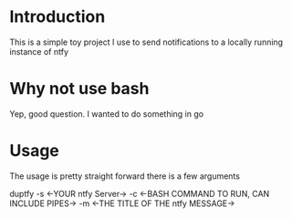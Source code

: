 # Introduction
This is a simple toy project I use to send notifications to a locally running instance of ntfy

# Why not use bash
Yep, good question. I wanted to do something in go

# Usage
The usage is pretty straight forward there is a few arguments

duptfy -s <-YOUR ntfy Server-> -c <-BASH COMMAND TO RUN, CAN INCLUDE PIPES-> -m <-THE TITLE OF THE ntfy MESSAGE->
